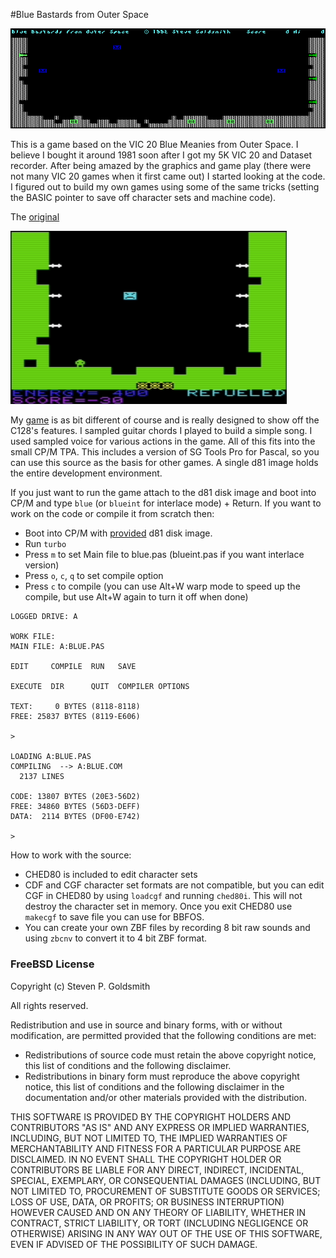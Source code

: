 #Blue Bastards from Outer Space                                                 

![Blue Bastards from Outer Space](images/bbfos.png)

This is a game based on the VIC 20 Blue Meanies from Outer Space. I believe I bought it around 1981 soon after I got my 5K VIC 20 and Dataset recorder. After being amazed by the graphics and game play (there were not many VIC 20 games when it first came out) I started looking at the code. I figured out to build my own games using some of the same tricks (setting the BASIC pointer to save off character sets and machine code).

The [original](https://github.com/sgjava/garage/raw/master/commodore/cpm/bbfos/bmfos.prg.zip)

![Blue Meanies from Outer Space](images/bmfos.png)

My [game](https://github.com/sgjava/garage/raw/master/commodore/cpm/bbfos/bbfos.d81.zip) is as bit different of course and is really designed to show off the C128's features. I sampled guitar chords I played to build a simple song. I used sampled voice for various actions in the game. All of this fits into the small CP/M TPA. This includes a version of SG Tools Pro for Pascal, so you can use this source as the basis for other games. A single d81 image holds the entire development environment.

If you just want to run the game attach to the d81 disk image and boot into CP/M and type `blue` (or `blueint` for interlace mode) + Return. If you want to work on the code or compile it from scratch then:
* Boot into CP/M with [provided](https://github.com/sgjava/garage/raw/master/commodore/cpm/bbfos/bbfos.d81.zip) d81 disk image.
* Run `turbo`
* Press `m` to set Main file to blue.pas (blueint.pas if you want interlace version)
* Press `o`, `c`, `q` to set compile option
* Press `c` to compile (you can use Alt+W warp mode to speed up the compile, but use Alt+W again to turn it off when done)
```
LOGGED DRIVE: A

WORK FILE:
MAIN FILE: A:BLUE.PAS

EDIT     COMPILE  RUN   SAVE

EXECUTE  DIR      QUIT  COMPILER OPTIONS

TEXT:     0 BYTES (8118-8118)
FREE: 25837 BYTES (8119-E606)

>

LOADING A:BLUE.PAS
COMPILING  --> A:BLUE.COM
  2137 LINES

CODE: 13807 BYTES (20E3-56D2)
FREE: 34860 BYTES (56D3-DEFF)
DATA:  2114 BYTES (DF00-E742)

>
```

How to work with the source:
* CHED80 is included to edit character sets
* CDF and CGF character set formats are not compatible, but you can edit CGF in CHED80 by using `loadcgf` and running `ched80i`. This will not destroy the character set in memory. Once you exit CHED80 use `makecgf` to save file you can use for BBFOS.
* You can create your own ZBF files by recording 8 bit raw sounds and using `zbcnv` to convert it to 4 bit ZBF format.

### FreeBSD License
Copyright (c) Steven P. Goldsmith

All rights reserved.

Redistribution and use in source and binary forms, with or without modification, are permitted provided that the following conditions are met:
* Redistributions of source code must retain the above copyright notice, this list of conditions and the following disclaimer.
* Redistributions in binary form must reproduce the above copyright notice, this list of conditions and the following disclaimer in the documentation and/or other materials provided with the distribution.

THIS SOFTWARE IS PROVIDED BY THE COPYRIGHT HOLDERS AND CONTRIBUTORS "AS IS" AND ANY EXPRESS OR IMPLIED WARRANTIES, INCLUDING, BUT NOT LIMITED TO, THE IMPLIED WARRANTIES OF MERCHANTABILITY AND FITNESS FOR A PARTICULAR PURPOSE ARE DISCLAIMED. IN NO EVENT SHALL THE COPYRIGHT HOLDER OR CONTRIBUTORS BE LIABLE FOR ANY DIRECT, INDIRECT, INCIDENTAL, SPECIAL, EXEMPLARY, OR CONSEQUENTIAL DAMAGES (INCLUDING, BUT NOT LIMITED TO, PROCUREMENT OF SUBSTITUTE GOODS OR SERVICES; LOSS OF USE, DATA, OR PROFITS; OR BUSINESS INTERRUPTION) HOWEVER CAUSED AND ON ANY THEORY OF LIABILITY, WHETHER IN CONTRACT, STRICT LIABILITY, OR TORT (INCLUDING NEGLIGENCE OR OTHERWISE) ARISING IN ANY WAY OUT OF THE USE OF THIS SOFTWARE, EVEN IF ADVISED OF THE POSSIBILITY OF SUCH DAMAGE.

                                                                        